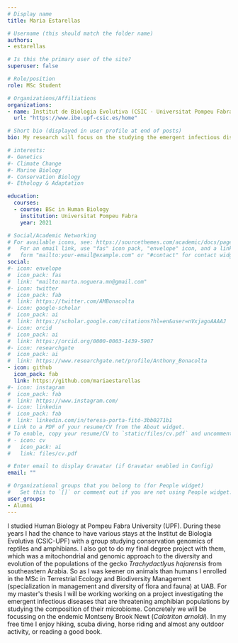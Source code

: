 ```yaml
---
# Display name
title: Maria Estarellas

# Username (this should match the folder name)
authors:
- estarellas

# Is this the primary user of the site?
superuser: false

# Role/position
role: MSc Student

# Organizations/Affiliations
organizations:
- name: Institut de Biologia Evolutiva (CSIC - Universitat Pompeu Fabra)
  url: "https://www.ibe.upf-csic.es/home"

# Short bio (displayed in user profile at end of posts)
bio: My research will focus on the studying the emergent infectious diseases that are threatening amphibian populations by studying the composition of their microbiome.

# interests:
#- Genetics
#- Climate Change
#- Marine Biology
#- Conservation Biology
#- Ethology & Adaptation

education:
  courses:
  - course: BSc in Human Biology
    institution: Universitat Pompeu Fabra
    year: 2021

# Social/Academic Networking
# For available icons, see: https://sourcethemes.com/academic/docs/page-builder/#icons
#   For an email link, use "fas" icon pack, "envelope" icon, and a link in the
#   form "mailto:your-email@example.com" or "#contact" for contact widget.
social:
#- icon: envelope
#  icon_pack: fas
#  link: "mailto:marta.noguera.mn@gmail.com"
#- icon: twitter
#  icon_pack: fab
#  link: https://twitter.com/AMBonacolta
#- icon: google-scholar
#  icon_pack: ai
#  link: https://scholar.google.com/citations?hl=en&user=nVxjagoAAAAJ
#- icon: orcid
#  icon_pack: ai
#  link: https://orcid.org/0000-0003-1439-5907
#- icon: researchgate
#  icon_pack: ai
#  link: https://www.researchgate.net/profile/Anthony_Bonacolta
- icon: github
  icon_pack: fab
  link: https://github.com/mariaestarellas
#- icon: instagram
#  icon_pack: fab
#  link: https://www.instagram.com/
#- icon: linkedin
#  icon_pack: fab
#  link: linkedin.com/in/teresa-porta-fitó-3bb0271b1
# Link to a PDF of your resume/CV from the About widget.
# To enable, copy your resume/CV to `static/files/cv.pdf` and uncomment the lines below.
# - icon: cv
#   icon_pack: ai
#   link: files/cv.pdf

# Enter email to display Gravatar (if Gravatar enabled in Config)
email: ""

# Organizational groups that you belong to (for People widget)
#   Set this to `[]` or comment out if you are not using People widget.
user_groups:
- Alumni
---
```


I studied Human Biology at Pompeu Fabra University (UPF). During these years I had the chance to have various stays at the Institut de Biologia Evolutiva (CSIC-UPF) with a group studying conservation genomics of reptiles and amphibians. I also got to do my final degree project with them, which was a mitochondrial and genomic approach to the diversity and evolution of the populations of the gecko *Trachydactlyus hajarensis* from southeastern Arabia. So as I was keener on animals than humans I enrolled in the MSc in Terrestrial Ecology and Biodiversity Management (specialization in management and diversity of flora and fauna) at UAB.  For my master's thesis I will be working working on a project investigating the emergent infectious diseases that are threatening amphibian populations by studying the composition of their microbiome. Concretely we will be focussing on the endemic Montseny Brook Newt (*Calotriton arnoldi*). In my free time I enjoy hiking, scuba diving, horse riding and almost any outdoor activity, or reading a good book.
